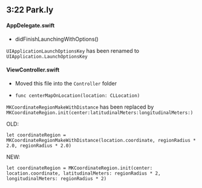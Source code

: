 ## 3:22 Park.ly

#### AppDelegate.swift

- didFinishLaunchingWithOptions()

`UIApplicationLaunchOptionsKey` has been renamed to `UIApplication.LaunchOptionsKey`

#### ViewController.swift

- Moved this file into the `Controller` folder

- `func centerMapOnLocation(location: CLLocation)`

`MKCoordinateRegionMakeWithDistance` has been replaced by `MKCoordinateRegion.init(center:latitudinalMeters:longitudinalMeters:)`

OLD:
```
let coordinateRegion = MKCoordinateRegionMakeWithDistance(location.coordinate, regionRadius * 2.0, regionRadius * 2.0)
```

NEW:
```
let coordinateRegion = MKCoordinateRegion.init(center: location.coordinate, latitudinalMeters: regionRadius * 2, longitudinalMeters: regionRadius * 2)
```
